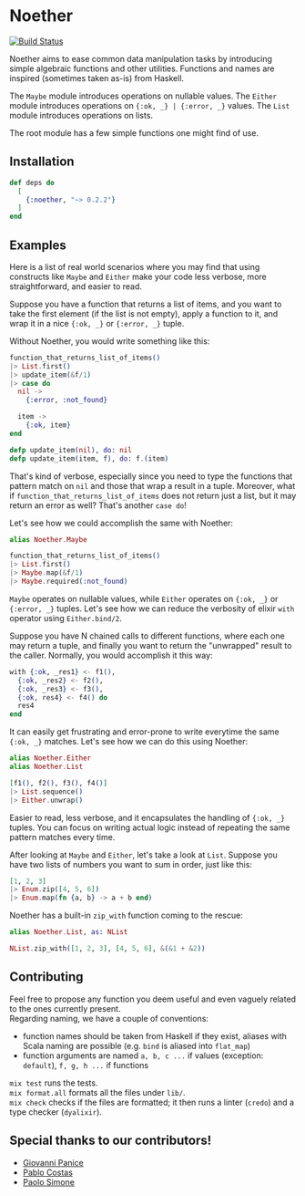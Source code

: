# Noether

[![Build Status](https://travis-ci.com/sphaso/noether.svg?branch=master)](https://travis-ci.com/sphaso/noether)

Noether aims to ease common data manipulation tasks by introducing simple algebraic functions and other utilities.
Functions and names are inspired (sometimes taken as-is) from Haskell.

The `Maybe` module introduces operations on nullable values.
The `Either` module introduces operations on `{:ok, _} | {:error, _}` values.
The `List` module introduces operations on lists.

The root module has a few simple functions one might find of use.

## Installation

```elixir
def deps do
  [
    {:noether, "~> 0.2.2"}
  ]
end
```

## Examples

Here is a list of real world scenarios where you may find that using constructs like `Maybe` and `Either` make your code less verbose, more straightforward, and easier to read.

Suppose you have a function that returns a list of items, and you want to take the first element (if the list is not empty), apply a function to it, and wrap it in a nice `{:ok, _}` or `{:error, _}` tuple.

Without Noether, you would write something like this:

```elixir
function_that_returns_list_of_items()
|> List.first()
|> update_item(&f/1)
|> case do
  nil ->
    {:error, :not_found}

  item ->
    {:ok, item}
end

defp update_item(nil), do: nil
defp update_item(item, f), do: f.(item)
```

That's kind of verbose, especially since you need to type the functions that pattern match on `nil` and those that wrap a result in a tuple. Moreover, what if `function_that_returns_list_of_items` does not return just a list, but it may return an error as well? That's another `case do`!

Let's see how we could accomplish the same with Noether:

```elixir
alias Noether.Maybe

function_that_returns_list_of_items()
|> List.first()
|> Maybe.map(&f/1)
|> Maybe.required(:not_found)
```

`Maybe` operates on nullable values, while `Either` operates on `{:ok, _}` or `{:error, _}` tuples. Let's see how we can reduce the verbosity of elixir `with` operator using `Either.bind/2`.

Suppose you have N chained calls to different functions, where each one may return a tuple, and finally you want to return the "unwrapped" result to the caller. Normally, you would accomplish it this way:

```elixir
with {:ok, _res1} <- f1(),
  {:ok, _res2} <- f2(),
  {:ok, _res3} <- f3(),
  {:ok, res4} <- f4() do
  res4
end
```

It can easily get frustrating and error-prone to write everytime the same `{:ok, _}` matches. Let's see how we can do this using Noether:

```elixir
alias Noether.Either
alias Noether.List

[f1(), f2(), f3(), f4()]
|> List.sequence()
|> Either.unwrap()
```

Easier to read, less verbose, and it encapsulates the handling of `{:ok, _}` tuples. You can focus on writing actual logic instead of repeating the same pattern matches every time.

After looking at `Maybe` and `Either`, let's take a look at `List`. Suppose you have two lists of numbers you want to sum in order, just like this:

```elixir
[1, 2, 3]
|> Enum.zip([4, 5, 6])
|> Enum.map(fn {a, b} -> a + b end)
```

Noether has a built-in `zip_with` function coming to the rescue:

```elixir
alias Noether.List, as: NList

NList.zip_with([1, 2, 3], [4, 5, 6], &(&1 + &2))
```

## Contributing

Feel free to propose any function you deem useful and even vaguely related to the ones currently present.    
Regarding naming, we have a couple of conventions:    
- function names should be taken from Haskell if they exist, aliases with Scala naming are possible (e.g. `bind` is aliased into `flat_map`)    
- function arguments are named `a, b, c ...` if values (exception: `default`), `f, g, h ...` if functions    

`mix test` runs the tests.    
`mix format.all` formats all the files under `lib/`.    
`mix check` checks if the files are formatted; it then runs a linter (`credo`) and a type checker (`dyalixir`).    

## Special thanks to our contributors!
- [Giovanni Panice](https://github.com/kmos)
- [Pablo Costas](https://github.com/pablocostass)
- [Paolo Simone](https://github.com/paolosimone)

